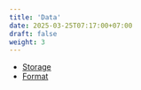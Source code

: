 ```yaml
---
title: 'Data'
date: 2025-03-25T07:17:00+07:00
draft: false
weight: 3
---
```


- [Storage](./storage/)
- [Format](./format/)
